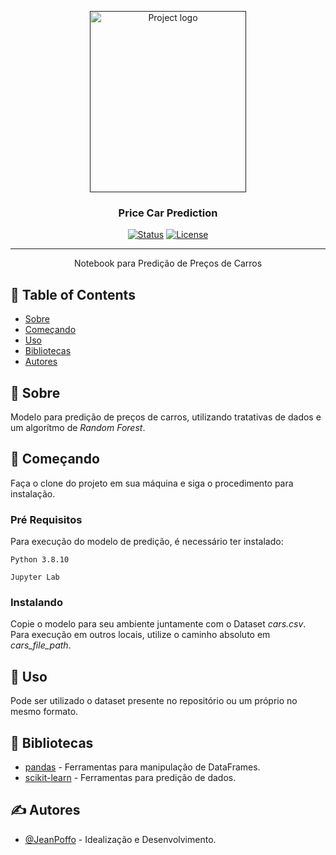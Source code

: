 <p align="center">
  <a href="" rel="noopener">
 <img width=250px height=290px src="https://upload.wikimedia.org/wikipedia/commons/thumb/3/38/Jupyter_logo.svg/250px-Jupyter_logo.svg.png" alt="Project logo"></a>
</p>

<h3 align="center">Price Car Prediction</h3>

<div align="center">

[![Status](https://img.shields.io/badge/status-active-success.svg)]()
[![License](https://img.shields.io/badge/license-MIT-blue.svg)](/LICENSE)

</div>

---

<p align="center"> Notebook para Predição de Preços de Carros
    <br> 
</p>

## 📝 Table of Contents

- [Sobre](#sobre)
- [Começando](#comecando)
- [Uso](#uso)
- [Bibliotecas](#bibliotecas)
- [Autores](#autores)

## 🧐 Sobre <a name = "sobre"></a>

Modelo para predição de preços de carros, utilizando tratativas de dados e um algorítmo de *Random Forest*.
## 🏁 Começando <a name = "comecando"></a>

Faça o clone do projeto em sua máquina e siga o procedimento para instalação.

### Pré Requisitos

Para execução do modelo de predição, é necessário ter instalado:

```
Python 3.8.10

Jupyter Lab
```

### Instalando

Copie o modelo para seu ambiente juntamente com o Dataset *cars.csv*. Para execução em outros locais, utilize o caminho absoluto em *cars_file_path*.

## 🎈 Uso <a name="uso"></a>

Pode ser utilizado o dataset presente no repositório ou um próprio no mesmo formato.

## 📓 Bibliotecas <a name = "bibliotecas"></a>

- [pandas](https://pandas.pydata.org/docs/index.html) - Ferramentas para manipulação de DataFrames.
- [scikit-learn](https://scikit-learn.org/stable/) - Ferramentas para predição de dados.

## ✍️ Autores <a name = "autores"></a>

- [@JeanPoffo](https://github.com/JeanPoffo) - Idealização e Desenvolvimento.